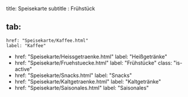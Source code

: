 title: Speisekarte
subtitle : Frühstück

tab:
  -
    href: "Speisekarte/Kaffee.html"
    label: "Kaffee"
  -
    href: "Speisekarte/Heissgetraenke.html"
    label: "Heißgetränke"
  -
    href: "Speisekarte/Fruehstuecke.html"
    label: "Frühstücke"
    class: "is-active"
  -
    href: "Speisekarte/Snacks.html"
    label: "Snacks"
  -
    href: "Speisekarte/Kaltgetraenke.html"
    label: "Kaltgetränke"
  -
    href: "Speisekarte/Saisonales.html"
    label: "Saisonales"